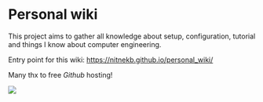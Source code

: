 # Personal wiki

This project aims to gather all knowledge about setup, configuration, tutorial and things I know about computer engineering.

Entry point for this wiki: https://nitnekb.github.io/personal_wiki/

Many thx to free _Github_ hosting!

<img src="https://img.icons8.com/doodle/48/000000/heart-balloon.png">
